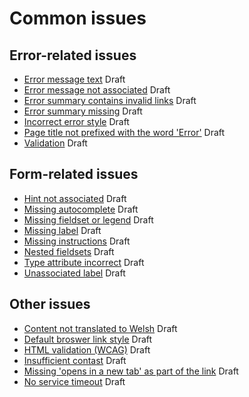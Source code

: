 # Common issues

## Error-related issues
- [Error message text](https://github.com/hmrc/accessibility/blob/master/docs/common-issues/error-message.md) Draft
- [Error message not associated](https://github.com/hmrc/accessibility/blob/master/docs/common-issues/error-not-associated.md) Draft
- [Error summary contains invalid links](https://github.com/hmrc/accessibility/blob/master/docs/common-issues/error-summary-links.md) Draft
- [Error summary missing](https://github.com/hmrc/accessibility/blob/master/docs/common-issues/error-summary-missing.md) Draft
- [Incorrect error style](https://github.com/hmrc/accessibility/blob/master/docs/common-issues/error-styles.md) Draft
- [Page title not prefixed with the word 'Error'](https://github.com/hmrc/accessibility/blob/master/docs/common-issues/error-page-title.md) Draft
- [Validation](https://github.com/hmrc/accessibility/blob/master/docs/common-issues/validation.md) Draft

## Form-related issues
- [Hint not associated](https://github.com/hmrc/accessibility/blob/master/docs/common-issues/hint-not-associated.md) Draft
- [Missing autocomplete](https://github.com/hmrc/accessibility/blob/master/docs/common-issues/missing-autocomplete.md) Draft
- [Missing fieldset or legend](https://github.com/hmrc/accessibility/blob/master/docs/common-issues/missing-fieldset-or-legend.md) Draft
- [Missing label](https://github.com/hmrc/accessibility/blob/master/docs/common-issues/missing-label.md) Draft
- [Missing instructions](https://github.com/hmrc/accessibility/blob/master/docs/common-issues/missing-instructions.md) Draft
- [Nested fieldsets](https://github.com/hmrc/accessibility/blob/master/docs/common-issues/nested-fieldsets.md) Draft
- [Type attribute incorrect](https://github.com/hmrc/accessibility/blob/master/docs/common-issues/type-attribute-incorrect.md) Draft
- [Unassociated label](https://github.com/hmrc/accessibility/blob/master/docs/common-issues/unassociated-label.md) Draft

## Other issues
- [Content not translated to Welsh](https://github.com/hmrc/accessibility/blob/master/docs/common-issues/welsh-translations.md) Draft
- [Default broswer link style](https://github.com/hmrc/accessibility/blob/master/docs/common-issues/default-browser-link-style.md) Draft
- [HTML validation (WCAG)](https://github.com/hmrc/accessibility/blob/master/docs/common-issues/html-validation-wcag.md) Draft
- [Insufficient contast](https://github.com/hmrc/accessibility/blob/master/docs/common-issues/insufficient-contast.md) Draft
- [Missing 'opens in a new tab' as part of the link](https://github.com/hmrc/accessibility/blob/master/docs/common-issues/open-in-new-window-links.md) Draft
- [No service timeout](https://github.com/hmrc/accessibility/blob/master/docs/common-issues/timeout-dialog.md) Draft

